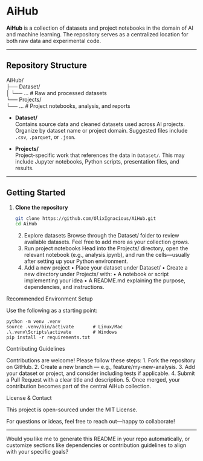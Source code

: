 # AiHub

**AiHub** is a collection of datasets and project notebooks in the domain of AI and machine learning. The repository serves as a centralized location for both raw data and experimental code.

---

## Repository Structure

AiHub/ <br> 
├── Dataset/ <br> 
│   └── …        # Raw and processed datasets <br> 
└── Projects/ <br> 
└── …        # Project notebooks, analysis, and reports<br> 

- **Dataset/**  
  Contains source data and cleaned datasets used across AI projects. Organize by dataset name or project domain. Suggested files include `.csv`, `.parquet`, or `.json`.

- **Projects/**  
  Project-specific work that references the data in `Dataset/`. This may include Jupyter notebooks, Python scripts, presentation files, and results.

---

## Getting Started

1. **Clone the repository**
   ```bash
   git clone https://github.com/OlixIgnacious/AiHub.git
   cd AiHub
   ```
	2.	Explore datasets
Browse through the Dataset/ folder to review available datasets. Feel free to add more as your collection grows.
	3.	Run project notebooks
Head into the Projects/ directory, open the relevant notebook (e.g., analysis.ipynb), and run the cells—usually after setting up your Python environment.
	4.	Add a new project
	•	Place your dataset under Dataset/
	•	Create a new directory under Projects/ with:
	•	A notebook or script implementing your idea
	•	A README.md explaining the purpose, dependencies, and instructions.

Recommended Environment Setup

Use the following as a starting point:
```
python -m venv .venv
source .venv/bin/activate       # Linux/Mac
.\.venv\Scripts\activate        # Windows
pip install -r requirements.txt
```


Contributing Guidelines

Contributions are welcome! Please follow these steps:
	1.	Fork the repository on GitHub.
	2.	Create a new branch — e.g., feature/my-new-analysis.
	3.	Add your dataset or project, and consider including tests if applicable.
	4.	Submit a Pull Request with a clear title and description.
	5.	Once merged, your contribution becomes part of the central AiHub collection.

License & Contact

This project is open-sourced under the MIT License.

For questions or ideas, feel free to reach out—happy to collaborate!

---

Would you like me to generate this README in your repo automatically, or customize sections like dependencies or contribution guidelines to align with your specific goals?
